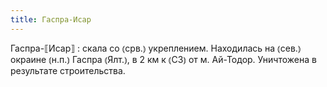 ```yaml
---
title: Гаспра-Исар
---
```


Гаспра-⟦Исар⟧
: скала со ⦅срв.⦆ укреплением. Находилась на ⦅сев.⦆ окраине ⦅н.п.⦆ Гаспра ⦅Ялт.⦆, в 2 км к ⦅СЗ⦆ от м. Ай-Тодор. Уничтожена в результате строительства.
